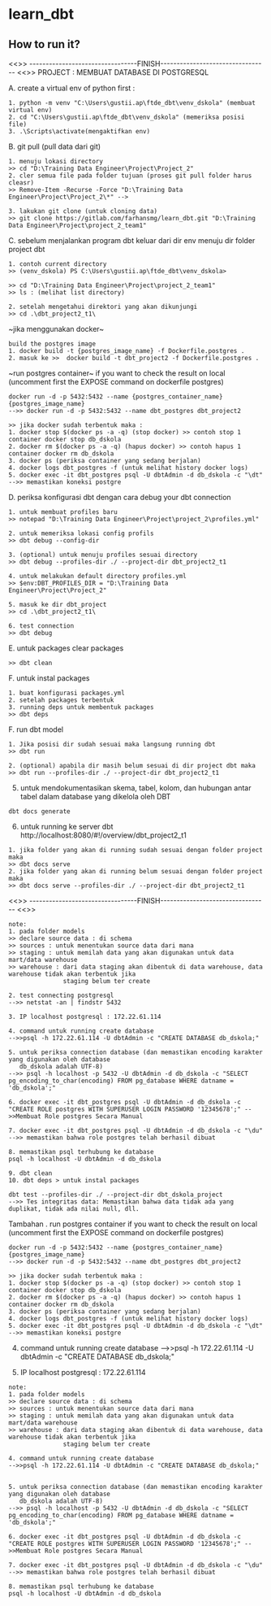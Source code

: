 # learn_dbt
## How to run it?

<<>> ---------------------------------FINISH--------------------------------- <<>>
PROJECT : MEMBUAT DATABASE DI POSTGRESQL


A. create a virtual env of python first :
``` 
1. python -m venv "C:\Users\gustii.ap\ftde_dbt\venv_dskola" (membuat virtual env)
2. cd "C:\Users\gustii.ap\ftde_dbt\venv_dskola" (memeriksa posisi file)
3. .\Scripts\activate(mengaktifkan env)
```

B. git pull (pull data dari git)
```
1. menuju lokasi directory
>> cd "D:\Training Data Engineer\Project\Project_2"
2. cler semua file pada folder tujuan (proses git pull folder harus cleasr)
>> Remove-Item -Recurse -Force "D:\Training Data Engineer\Project\Project_2\*" --> 

3. lakukan git clone (untuk cloning data)
>> git clone https://gitlab.com/farhansmg/learn_dbt.git "D:\Training Data Engineer\Project\project_2_team1" 
```

C. sebelum menjalankan program dbt keluar dari dir env menuju dir folder project dbt
```
1. contoh current directory 
>> (venv_dskola) PS C:\Users\gustii.ap\ftde_dbt\venv_dskola>

>> cd "D:\Training Data Engineer\Project\project_2_team1"
>> ls : (melihat list directory)

2. setelah mengetahui direktori yang akan dikunjungi
>> cd .\dbt_project2_t1\ 
``` 

~jika menggunakan docker~
```
build the postgres image
1. docker build -t {postgres_image_name} -f Dockerfile.postgres .
2. masuk ke >>  docker build -t dbt_project2 -f Dockerfile.postgres .
```

~run postgres container~
if you want to check the result on local (uncomment first the EXPOSE command on dockerfile postgres)
```
docker run -d -p 5432:5432 --name {postgres_container_name} {postgres_image_name}
-->> docker run -d -p 5432:5432 --name dbt_postgres dbt_project2

>> jika docker sudah terbentuk maka :
1. docker stop $(docker ps -a -q) (stop docker) >> contoh stop 1 container docker stop db_dskola
2. docker rm $(docker ps -a -q) (hapus docker) >> contoh hapus 1 container docker rm db_dskola
3. docker ps (periksa container yang sedang berjalan)
4. docker logs dbt_postgres -f (untuk melihat history docker logs)
5. docker exec -it dbt_postgres psql -U dbtAdmin -d db_dskola -c "\dt" -->> memastikan koneksi postgre
```

D. periksa konfigurasi dbt dengan cara debug your dbt connection
```
1. untuk membuat profiles baru
>> notepad "D:\Training Data Engineer\Project\project_2\profiles.yml"

2. untuk memeriksa lokasi config profils
>> dbt debug --config-dir

3. (optional) untuk menuju profiles sesuai directory
>> dbt debug --profiles-dir ./ --project-dir dbt_project2_t1

4. untuk melakukan default directory profiles.yml
>> $env:DBT_PROFILES_DIR = "D:\Training Data Engineer\Project\Project_2"

5. masuk ke dir dbt_project
>> cd .\dbt_project2_t1\

6. test connection
>> dbt debug
```

E. untuk packages clear packages 
```
>> dbt clean 
```

F. untuk instal packages
```
1. buat konfigurasi packages.yml
2. setelah packages terbentuk
3. running deps untuk membentuk packages
>> dbt deps 
```

F. run dbt model
```
1. Jika posisi dir sudah sesuai maka langsung running dbt
>> dbt run

2. (optional) apabila dir masih belum sesuai di dir project dbt maka 
>> dbt run --profiles-dir ./ --project-dir dbt_project2_t1 
```

5. untuk mendokumentasikan skema, tabel, kolom, dan hubungan antar tabel dalam database yang dikelola oleh DBT
```
dbt docs generate 
```

6. untuk running ke server dbt http://localhost:8080/#!/overview/dbt_project2_t1
```
1. jika folder yang akan di running sudah sesuai dengan folder project maka
>> dbt docs serve
2. jika folder yang akan di running belum sesuai dengan folder project maka
>> dbt docs serve --profiles-dir ./ --project-dir dbt_project2_t1
```

<<>> ---------------------------------FINISH--------------------------------- <<>>

```
note:
1. pada folder models 
>> declare source data : di schema  
>> sources : untuk menentukan source data dari mana
>> staging : untuk memilah data yang akan digunakan untuk data mart/data warehouse 
>> warehouse : dari data staging akan dibentuk di data warehouse, data warehouse tidak akan terbentuk jika 
               staging belum ter create

2. test connecting postgresql
-->> netstat -an | findstr 5432

3. IP localhost postgresql : 172.22.61.114

4. command untuk running create database
-->>psql -h 172.22.61.114 -U dbtAdmin -c "CREATE DATABASE db_dskola;"

5. untuk periksa connection database (dan memastikan encoding karakter yang digunakan oleh database 
   db_dskola adalah UTF-8)
-->> psql -h localhost -p 5432 -U dbtAdmin -d db_dskola -c "SELECT pg_encoding_to_char(encoding) FROM pg_database WHERE datname = 'db_dskola';"

6. docker exec -it dbt_postgres psql -U dbtAdmin -d db_dskola -c "CREATE ROLE postgres WITH SUPERUSER LOGIN PASSWORD '12345678';" -->>Membuat Role postgres Secara Manual

7. docker exec -it dbt_postgres psql -U dbtAdmin -d db_dskola -c "\du" -->> memastikan bahwa role postgres telah berhasil dibuat

8. memastikan psql terhubung ke database
psql -h localhost -U dbtAdmin -d db_dskola

9. dbt clean
10. dbt deps > untuk instal packages

dbt test --profiles-dir ./ --project-dir dbt_dskola_project 
-->> Tes integritas data: Memastikan bahwa data tidak ada yang duplikat, tidak ada nilai null, dll.
```

Tambahan
. run postgres container
if you want to check the result on local (uncomment first the EXPOSE command on dockerfile postgres)
```
docker run -d -p 5432:5432 --name {postgres_container_name} {postgres_image_name}
-->> docker run -d -p 5432:5432 --name dbt_postgres dbt_project2

>> jika docker sudah terbentuk maka :
1. docker stop $(docker ps -a -q) (stop docker) >> contoh stop 1 container docker stop db_dskola
2. docker rm $(docker ps -a -q) (hapus docker) >> contoh hapus 1 container docker rm db_dskola
3. docker ps (periksa container yang sedang berjalan)
4. docker logs dbt_postgres -f (untuk melihat history docker logs)
5. docker exec -it dbt_postgres psql -U dbtAdmin -d db_dskola -c "\dt" -->> memastikan koneksi postgre
```

4. command untuk running create database
-->>psql -h 172.22.61.114 -U dbtAdmin -c "CREATE DATABASE db_dskola;"

3. IP localhost postgresql : 172.22.61.114

```
note:
1. pada folder models 
>> declare source data : di schema  
>> sources : untuk menentukan source data dari mana
>> staging : untuk memilah data yang akan digunakan untuk data mart/data warehouse 
>> warehouse : dari data staging akan dibentuk di data warehouse, data warehouse tidak akan terbentuk jika 
               staging belum ter create

4. command untuk running create database
-->>psql -h 172.22.61.114 -U dbtAdmin -c "CREATE DATABASE db_dskola;"


5. untuk periksa connection database (dan memastikan encoding karakter yang digunakan oleh database 
   db_dskola adalah UTF-8)
-->> psql -h localhost -p 5432 -U dbtAdmin -d db_dskola -c "SELECT pg_encoding_to_char(encoding) FROM pg_database WHERE datname = 'db_dskola';"

6. docker exec -it dbt_postgres psql -U dbtAdmin -d db_dskola -c "CREATE ROLE postgres WITH SUPERUSER LOGIN PASSWORD '12345678';" -->>Membuat Role postgres Secara Manual

7. docker exec -it dbt_postgres psql -U dbtAdmin -d db_dskola -c "\du" -->> memastikan bahwa role postgres telah berhasil dibuat

8. memastikan psql terhubung ke database
psql -h localhost -U dbtAdmin -d db_dskola
